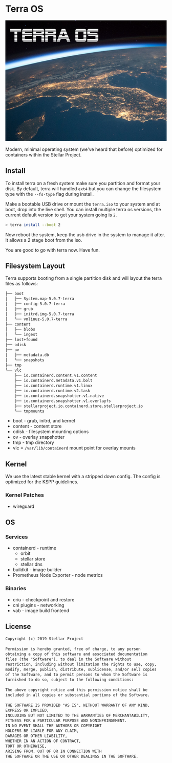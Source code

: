 # Terra OS

![terra](iso/splash.png)

Modern, minimal operating system (we've heard that before) optimized for containers within the Stellar Project.

## Install

To install terra on a fresh system make sure you partition and format your disk.
By default, terra will handled `ext4` but you can change the filesystem type with the `--fs-type` flag during install.

Make a bootable USB drive or mount the `terra.iso` to your system and at boot, drop into the live shell.
You can install multiple terra os versions, the current default version to get your system going is `2`.

```bash
> terra install --boot 2
```

Now reboot the system, keep the usb drive in the system to manage it after.  It allows a 2 stage boot from the iso.

You are good to go with terra now.  Have fun.

## Filesystem Layout

Terra supports booting from a single partition disk and will layout the terra files as follows:

```
├── boot
│   ├── System.map-5.0.7-terra
│   ├── config-5.0.7-terra
│   ├── grub
│   ├── initrd.img-5.0.7-terra
│   └── vmlinuz-5.0.7-terra
├── content
│   ├── blobs
│   └── ingest
├── lost+found
├── odisk
├── ov
│   ├── metadata.db
│   └── snapshots
├── tmp
└── vlc
    ├── io.containerd.content.v1.content
    ├── io.containerd.metadata.v1.bolt
    ├── io.containerd.runtime.v1.linux
    ├── io.containerd.runtime.v2.task
    ├── io.containerd.snapshotter.v1.native
    ├── io.containerd.snapshotter.v1.overlayfs
    ├── stellarproject.io.containerd.store.stellarproject.io
    └── tmpmounts

```

* boot - grub, initrd, and kernel
* content - content store
* odisk - filesystem mounting options
* ov - overlay snapshotter
* tmp - tmp directory
* vlc = `/var/lib/containerd` mount point for overlay mounts

## Kernel

We use the latest stable kernel with a stripped down config.
The config is optimized for the KSPP guidelines.

### Kernel Patches

* wireguard

## OS

### Services

* containerd - runtime
	* orbit
	* stellar store
	* stellar dns
* buildkit - image builder
* Prometheus Node Exporter - node metrics

### Binaries

* criu - checkpoint and restore
* cni plugins - networking
* vab - image build frontend

## License

```
Copyright (c) 2019 Stellar Project

Permission is hereby granted, free of charge, to any person
obtaining a copy of this software and associated documentation
files (the "Software"), to deal in the Software without
restriction, including without limitation the rights to use, copy,
modify, merge, publish, distribute, sublicense, and/or sell copies
of the Software, and to permit persons to whom the Software is
furnished to do so, subject to the following conditions:

The above copyright notice and this permission notice shall be
included in all copies or substantial portions of the Software.

THE SOFTWARE IS PROVIDED "AS IS", WITHOUT WARRANTY OF ANY KIND,
EXPRESS OR IMPLIED,
INCLUDING BUT NOT LIMITED TO THE WARRANTIES OF MERCHANTABILITY,
FITNESS FOR A PARTICULAR PURPOSE AND NONINFRINGEMENT.
IN NO EVENT SHALL THE AUTHORS OR COPYRIGHT
HOLDERS BE LIABLE FOR ANY CLAIM,
DAMAGES OR OTHER LIABILITY,
WHETHER IN AN ACTION OF CONTRACT,
TORT OR OTHERWISE,
ARISING FROM, OUT OF OR IN CONNECTION WITH
THE SOFTWARE OR THE USE OR OTHER DEALINGS IN THE SOFTWARE.
```
